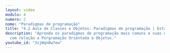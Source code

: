 ```yaml
---
layout: video
modulo: 4
numero: 2
nome: "Paradigmas de programação"
title: "4.2 Aula de Classes e Objetos: Paradigmas de programação | Estágio em Programação"
description: "Aprenda os paradigmas de programação mais comuns e suas diferenças
  com relação a Porgramação Orientada a Objetos."
youtube_id: "3sjWqn0w7ew"
---
```


